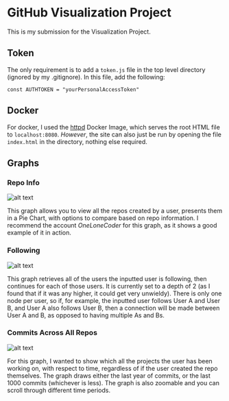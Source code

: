 # GitHub Visualization Project

This is my submission for the Visualization Project. 

## Token

The only requirement is to add a `token.js` file in the top level directory (ignored by my .gitignore). In this file, add the following:
```
const AUTHTOKEN = "yourPersonalAccessToken"
```

## Docker
For docker, I used the [httpd](https://hub.docker.com/_/httpd) Docker Image, which serves the root HTML file to `localhost:8080`. *However*, the site can also just be run by opening the file `index.html` in the directory, nothing else required.

## Graphs
### Repo Info
![alt text](https://i.ibb.co/BND3bPk/Untitled.png)

This graph allows you to view all the repos created by a user, presents them in a Pie Chart, with options to compare based on repo information. I recommend the account *OneLoneCoder* for this graph, as it shows a good example of it in action.

### Following
![alt text](https://i.ibb.co/QfTNnZ4/Untitled.png)

This graph retrieves all of the users the inputted user is following, then continues for each of those users. It is currently set to a depth of 2 (as I found that if it was any higher, it could get very unwieldy). There is only one node per user, so if, for example, the inputted user follows User A and User B, and User A also follows User B, then a connection will be made between User A and B, as opposed to having multiple As and Bs.

### Commits Across All Repos
![alt text](https://i.ibb.co/pdHGnpn/Untitled.png)

For this graph, I wanted to show which all the projects the user has been working on, with respect to time, regardless of if the user created the repo themselves. The graph draws either the last year of commits, or the last 1000 commits (whichever is less). The graph is also zoomable and you can scroll through different time periods.
